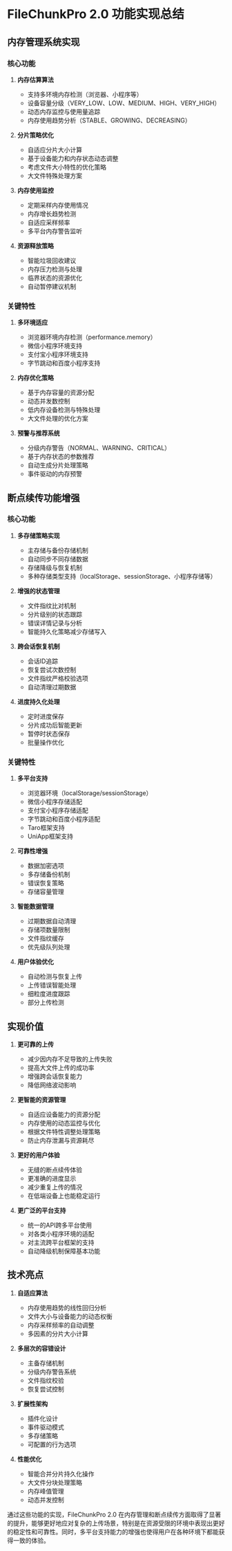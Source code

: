 # FileChunkPro 2.0 功能实现总结

## 内存管理系统实现

### 核心功能

1. **内存估算算法**

   - 支持多环境内存检测（浏览器、小程序等）
   - 设备容量分级（VERY_LOW、LOW、MEDIUM、HIGH、VERY_HIGH）
   - 动态内存监控与使用量追踪
   - 内存使用趋势分析（STABLE、GROWING、DECREASING）

2. **分片策略优化**

   - 自适应分片大小计算
   - 基于设备能力和内存状态动态调整
   - 考虑文件大小特性的优化策略
   - 大文件特殊处理方案

3. **内存使用监控**

   - 定期采样内存使用情况
   - 内存增长趋势检测
   - 自适应采样频率
   - 多平台内存警告监听

4. **资源释放策略**
   - 智能垃圾回收建议
   - 内存压力检测与处理
   - 临界状态的资源优化
   - 自动暂停建议机制

### 关键特性

1. **多环境适应**

   - 浏览器环境内存检测（performance.memory）
   - 微信小程序环境支持
   - 支付宝小程序环境支持
   - 字节跳动和百度小程序支持

2. **内存优化策略**

   - 基于内存容量的资源分配
   - 动态并发数控制
   - 低内存设备检测与特殊处理
   - 大文件处理的优化方案

3. **预警与推荐系统**
   - 分级内存警告（NORMAL、WARNING、CRITICAL）
   - 基于内存状态的参数推荐
   - 自动生成分片处理策略
   - 事件驱动的内存预警

## 断点续传功能增强

### 核心功能

1. **多存储策略实现**

   - 主存储与备份存储机制
   - 自动同步不同存储数据
   - 存储降级与恢复机制
   - 多种存储类型支持（localStorage、sessionStorage、小程序存储等）

2. **增强的状态管理**

   - 文件指纹比对机制
   - 分片级别的状态跟踪
   - 错误详情记录与分析
   - 智能持久化策略减少存储写入

3. **跨会话恢复机制**

   - 会话ID追踪
   - 恢复尝试次数控制
   - 文件指纹严格校验选项
   - 自动清理过期数据

4. **进度持久化处理**
   - 定时进度保存
   - 分片成功后智能更新
   - 暂停时状态保存
   - 批量操作优化

### 关键特性

1. **多平台支持**

   - 浏览器环境（localStorage/sessionStorage）
   - 微信小程序存储适配
   - 支付宝小程序存储适配
   - 字节跳动和百度小程序适配
   - Taro框架支持
   - UniApp框架支持

2. **可靠性增强**

   - 数据加密选项
   - 多存储备份机制
   - 错误恢复策略
   - 存储容量管理

3. **智能数据管理**

   - 过期数据自动清理
   - 存储项数量限制
   - 文件指纹缓存
   - 优先级队列处理

4. **用户体验优化**
   - 自动检测与恢复上传
   - 上传错误智能处理
   - 细粒度进度跟踪
   - 部分上传检测

## 实现价值

1. **更可靠的上传**

   - 减少因内存不足导致的上传失败
   - 提高大文件上传的成功率
   - 增强跨会话恢复能力
   - 降低网络波动影响

2. **更智能的资源管理**

   - 自适应设备能力的资源分配
   - 内存使用的动态监控与优化
   - 根据文件特性调整处理策略
   - 防止内存泄漏与资源耗尽

3. **更好的用户体验**

   - 无缝的断点续传体验
   - 更准确的进度显示
   - 减少重复上传的情况
   - 在低端设备上也能稳定运行

4. **更广泛的平台支持**
   - 统一的API跨多平台使用
   - 对各类小程序环境的适配
   - 对主流跨平台框架的支持
   - 自动降级机制保障基本功能

## 技术亮点

1. **自适应算法**

   - 内存使用趋势的线性回归分析
   - 文件大小与设备能力的动态权衡
   - 内存采样频率的自动调整
   - 多因素的分片大小计算

2. **多层次的容错设计**

   - 主备存储机制
   - 分级内存警告系统
   - 文件指纹校验
   - 恢复尝试控制

3. **扩展性架构**

   - 插件化设计
   - 事件驱动模式
   - 多存储策略
   - 可配置的行为选项

4. **性能优化**
   - 智能合并分片持久化操作
   - 大文件分块处理策略
   - 内存峰值管理
   - 动态并发控制

通过这些功能的实现，FileChunkPro 2.0 在内存管理和断点续传方面取得了显著的提升，能够更好地应对复杂的上传场景，特别是在资源受限的环境中表现出更好的稳定性和可靠性。同时，多平台支持能力的增强也使得用户在各种环境下都能获得一致的体验。

